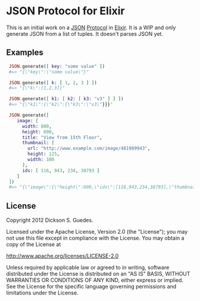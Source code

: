 JSON Protocol for Elixir
========================

This is an initial work on a [JSON](http://www.ietf.org/rfc/rfc4627.txt) [Protocol](http://elixir-lang.org/getting_started/4.html) in
[Elixir](http://elixir-lang.org). It is a WIP and only generate JSON from a list of tuples. It doesn't parses JSON yet.

## Examples

```elixir
 JSON.generate([ key: "some value" ])
 #=> "{\"key\":\"some value\"}"

 JSON.generate([ k: [ 1, 2, 3 ] ])
 #=> "{\"k\":[1,2,3]}"

 JSON.generate([ k1: [ k2: [ k3: "v3" ] ] ])
 #=> "{\"k1\":{\"k2\":{\"k3\":\"v3\"}}}"

 JSON.generate([
    image: [
      width: 800,
      height: 600,
      title: "View from 15th Floor",
      thumbnail: [
        url: "http://www.example.com/image/481989943",
        height: 125,
        width: 100
      ],
      ids: [ 116, 943, 234, 38793 ]
    ]
 ])
 #=> "{\"image\":{\"height\":600,\"ids\":[116,943,234,38793],\"thumbnail\":{\"height\":125,\"url\":\"http://www.example.com/image/481989943\",\"width\":100},\"title\":\"View from 15th Floor\",\"width\":800}}"

```

## License

Copyright 2012 Dickson S. Guedes.

Licensed under the Apache License, Version 2.0 (the "License");
you may not use this file except in compliance with the License.
You may obtain a copy of the License at

http://www.apache.org/licenses/LICENSE-2.0

Unless required by applicable law or agreed to in writing, software
distributed under the License is distributed on an "AS IS" BASIS,
WITHOUT WARRANTIES OR CONDITIONS OF ANY KIND, either express or implied.
See the License for the specific language governing permissions and
limitations under the License.
